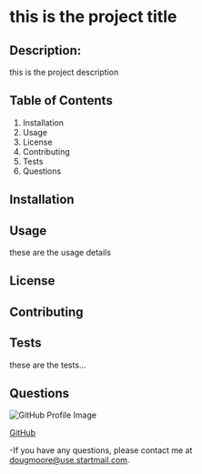 
# this is the project title

## Description:
  this is the project description

## Table of Contents
  1. Installation
  2. Usage
  3. License
  4. Contributing
  5. Tests
  6. Questions

## Installation
  

## Usage
  these are the usage details

## License
  

## Contributing
  

## Tests
  these are the tests...

## Questions
![GitHub Profile Image](https://avatars3.githubusercontent.com/u/64918107?s=460&u=4277fa2bf868713adec524f08700cee517941e82&v=4)

[GitHub](https://github.com/AllAroundD/)

-If you have any questions, please contact me at [dougmoore@use.startmail.com](mailto:dougmoore@use.startmail.com?subject=[GitHub]%20Source%20Question).
